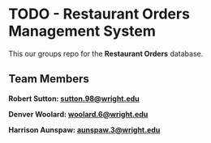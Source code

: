 # TODO - Restaurant Orders Management System 

This our groups repo for the **Restaurant Orders** database. 

## **Team Members**
**Robert Sutton: sutton.98@wright.edu**

**Denver Woolard: woolard.6@wright.edu**

**Harrison Aunspaw: aunspaw.3@wright.edu**
